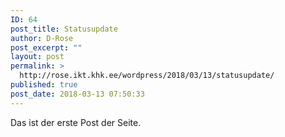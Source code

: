 ```yaml
---
ID: 64
post_title: Statusupdate
author: D-Rose
post_excerpt: ""
layout: post
permalink: >
  http://rose.ikt.khk.ee/wordpress/2018/03/13/statusupdate/
published: true
post_date: 2018-03-13 07:50:33
---
```

Das ist der erste Post der Seite.